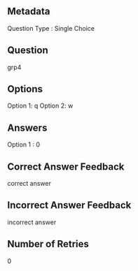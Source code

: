 ## Metadata
Question Type : Single Choice

## Question
grp4

## Options
Option 1: q
Option 2: w

## Answers
Option 1 : 0

## Correct Answer Feedback
correct answer

## Incorrect Answer Feedback
incorrect answer

## Number of Retries
0

